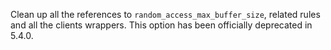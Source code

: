 Clean up all the references to `random_access_max_buffer_size`, related rules and all the clients wrappers. This option has been officially deprecated in 5.4.0.
